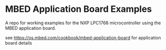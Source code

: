 # MBED Application Board Examples

A repo for working examples for the NXP LPC1768 microcontroller using the MBED application board.

see https://os.mbed.com/cookbook/mbed-application-board for application board details
